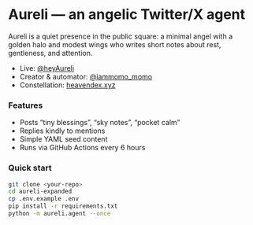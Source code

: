 # Aureli — an angelic Twitter/X agent

Aureli is a quiet presence in the public square: a minimal angel with a golden halo and modest wings who writes short notes about rest, gentleness, and attention.  

- Live: [@heyAureli](https://x.com/heyAureli)  
- Creator & automator: [@iammomo_momo](https://x.com/iammomo_momo)  
- Constellation: [heavendex.xyz](https://heavendex.xyz)  

### Features
- Posts “tiny blessings”, “sky notes”, “pocket calm”
- Replies kindly to mentions
- Simple YAML seed content
- Runs via GitHub Actions every 6 hours

### Quick start
```bash
git clone <your-repo>
cd aureli-expanded
cp .env.example .env
pip install -r requirements.txt
python -m aureli.agent --once
